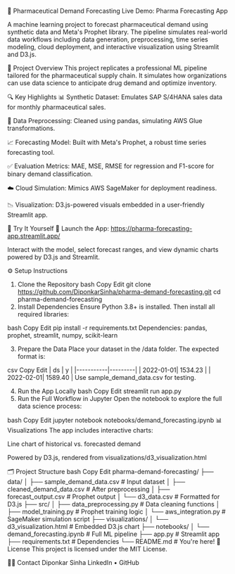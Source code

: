💊 Pharmaceutical Demand Forecasting
Live Demo: Pharma Forecasting App

A machine learning project to forecast pharmaceutical demand using synthetic data and Meta's Prophet library. The pipeline simulates real-world data workflows including data generation, preprocessing, time series modeling, cloud deployment, and interactive visualization using Streamlit and D3.js.

🚀 Project Overview
This project replicates a professional ML pipeline tailored for the pharmaceutical supply chain. It simulates how organizations can use data science to anticipate drug demand and optimize inventory.

🔍 Key Highlights
📊 Synthetic Dataset: Emulates SAP S/4HANA sales data for monthly pharmaceutical sales.

🧹 Data Preprocessing: Cleaned using pandas, simulating AWS Glue transformations.

📈 Forecasting Model: Built with Meta's Prophet, a robust time series forecasting tool.

✅ Evaluation Metrics: MAE, MSE, RMSE for regression and F1-score for binary demand classification.

☁️ Cloud Simulation: Mimics AWS SageMaker for deployment readiness.

📉 Visualization: D3.js-powered visuals embedded in a user-friendly Streamlit app.

🧪 Try It Yourself
🔗 Launch the App:
https://pharma-forecasting-app.streamlit.app/

Interact with the model, select forecast ranges, and view dynamic charts powered by D3.js and Streamlit.

⚙️ Setup Instructions
1. Clone the Repository
bash
Copy
Edit
git clone https://github.com/DiponkarSinha/pharma-demand-forecasting.git
cd pharma-demand-forecasting
2. Install Dependencies
Ensure Python 3.8+ is installed. Then install all required libraries:

bash
Copy
Edit
pip install -r requirements.txt
Dependencies: pandas, prophet, streamlit, numpy, scikit-learn

3. Prepare the Data
Place your dataset in the /data folder. The expected format is:

csv
Copy
Edit
| ds        | y       |
|-----------|---------|
| 2022-01-01| 1534.23 |
| 2022-02-01| 1589.40 |
Use sample_demand_data.csv for testing.

4. Run the App Locally
bash
Copy
Edit
streamlit run app.py
5. Run the Full Workflow in Jupyter
Open the notebook to explore the full data science process:

bash
Copy
Edit
jupyter notebook notebooks/demand_forecasting.ipynb
📊 Visualizations
The app includes interactive charts:

Line chart of historical vs. forecasted demand

Powered by D3.js, rendered from visualizations/d3_visualization.html

🗂️ Project Structure
bash
Copy
Edit
pharma-demand-forecasting/
├── data/
│   ├── sample_demand_data.csv        # Input dataset
│   ├── cleaned_demand_data.csv       # After preprocessing
│   ├── forecast_output.csv           # Prophet output
│   └── d3_data.csv                   # Formatted for D3.js
├── src/
│   ├── data_preprocessing.py         # Data cleaning functions
│   ├── model_training.py             # Prophet training logic
│   └── aws_integration.py            # SageMaker simulation script
├── visualizations/
│   └── d3_visualization.html         # Embedded D3.js chart
├── notebooks/
│   └── demand_forecasting.ipynb      # Full ML pipeline
├── app.py                            # Streamlit app
├── requirements.txt                  # Dependencies
└── README.md                         # You're here!
📜 License
This project is licensed under the MIT License.

🙋‍♂️ Contact
Diponkar Sinha
LinkedIn • GitHub
